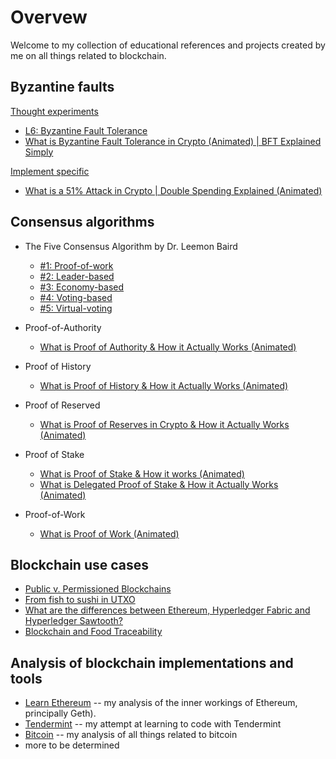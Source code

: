 # Overvew

Welcome to my collection of educational references and projects created by me on all things related to blockchain.

## Byzantine faults

<u>Thought experiments</u>

* [L6: Byzantine Fault Tolerance](https://www.youtube.com/watch?v=_e4wNoTV3Gw)
* [What is Byzantine Fault Tolerance in Crypto (Animated) | BFT Explained Simply](https://www.youtube.com/watch?v=_fgW2IM6ctM)

<u>Implement specific</u>

* [What is a 51% Attack in Crypto | Double Spending Explained (Animated)](https://www.youtube.com/watch?v=fU4qiPDOTNY)

## Consensus algorithms

* The Five Consensus Algorithm by Dr. Leemon Baird
    * [#1: Proof-of-work](https://www.youtube.com/watch?v=A467am0fw34)
    * [#2: Leader-based](https://www.youtube.com/watch?v=hVYRkcTY840)
    * [#3: Economy-based](https://www.youtube.com/watch?v=EVVso37nie8)
    * [#4: Voting-based](https://www.youtube.com/watch?v=HgaG6Vtv1zc)
    * [#5: Virtual-voting](https://www.youtube.com/watch?v=rleAZVVA3kM)

* Proof-of-Authority
    * [What is Proof of Authority & How it Actually Works (Animated)](https://www.youtube.com/watch?v=uLPjWeAZ47g)

* Proof of History
    * [What is Proof of History & How it Actually Works (Animated)](https://www.youtube.com/watch?v=A5G_FJpzKtk)

* Proof of Reserved
    * [What is Proof of Reserves in Crypto & How it Actually Works (Animated)](https://www.youtube.com/watch?v=qzWT0JAyBIc)

* Proof of Stake
    * [What is Proof of Stake & How it works (Animated)](https://www.youtube.com/watch?v=HjovHCq4wK4)
    * [What is Delegated Proof of Stake & How it Actually Works (Animated)](https://www.youtube.com/watch?v=nd40wO2FgFk)

* Proof-of-Work
    * [What is Proof of Work (Animated)](https://www.youtube.com/watch?v=ZTkuleUJV0M)

## Blockchain use cases

* [Public v. Permissioned Blockchains](https://medium.com/blockchaintp/public-versus-permissioned-blockchains-b0720fe21a33)
* [From fish to sushi in UTXO](https://medium.com/@paul_25993/from-fish-to-sushi-in-utxo-20fa95e19a0a)
* [What are the differences between Ethereum, Hyperledger Fabric and Hyperledger Sawtooth?](https://medium.com/coinmonks/what-are-the-differences-between-ethereum-hyperledger-fabric-and-hyperledger-sawtooth-5d0fc279d862)
* [Blockchain and Food Traceability](https://medium.com/@paul_25993/blockchain-and-food-traceability-846c32a55d7b)

## Analysis of blockchain implementations and tools

* [Learn Ethereum](https://github.com/paulwizviz/learn-ethereum) -- my analysis of the inner workings of Ethereum, principally Geth).
* [Tendermint](https://github.com/paulwizviz/learn-tendermint) -- my attempt at learning to code with Tendermint
* [Bitcoin](https://github.com/paulwizviz/learn-bitcoin) -- my analysis of all things related to bitcoin
* more to be determined


